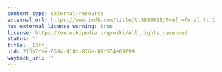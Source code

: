 ```yaml
---
content_type: external-resource
external_url: https://www.imdb.com/title/tt5895028/?ref_=fn_al_tt_1
has_external_license_warning: true
license: https://en.wikipedia.org/wiki/All_rights_reserved
status: ''
title: _13th_
uid: 213a7fee-6594-418d-876e-89f554e09f99
wayback_url: ''
---
```

